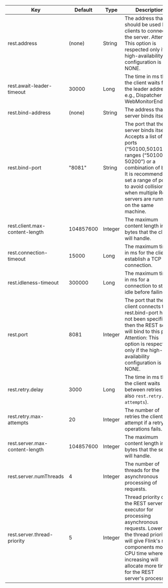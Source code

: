 | Key | Default | Type | Description |
|-----|---------|------|-------------|
| rest.address | (none) | String | The address that should be used by clients to connect to the server. Attention: This option is respected only if the high-availability configuration is NONE. |
| rest.await-leader-timeout | 30000 | Long | The time in ms that the client waits for the leader address, e.g., Dispatcher or WebMonitorEndpoint |
| rest.bind-address | (none) | String | The address that the server binds itself. |
| rest.bind-port | "8081" | String | The port that the server binds itself. Accepts a list of ports (“50100,50101”), ranges (“50100-50200”) or a combination of both. It is recommended to set a range of ports to avoid collisions when multiple Rest servers are running on the same machine. |
| rest.client.max-content-length | 104857600 | Integer | The maximum content length in bytes that the client will handle. |
| rest.connection-timeout | 15000 | Long | The maximum time in ms for the client to establish a TCP connection. |
| rest.idleness-timeout | 300000 | Long | The maximum time in ms for a connection to stay idle before failing. |
| rest.port | 8081 | Integer | The port that the client connects to. If rest.bind-port has not been specified, then the REST server will bind to this port. Attention: This option is respected only if the high-availability configuration is NONE. |
| rest.retry.delay | 3000 | Long | The time in ms that the client waits between retries (See also `rest.retry.max-attempts`). |
| rest.retry.max-attempts | 20 | Integer | The number of retries the client will attempt if a retryable operations fails. |
| rest.server.max-content-length | 104857600 | Integer | The maximum content length in bytes that the server will handle. |
| rest.server.numThreads | 4 | Integer | The number of threads for the asynchronous processing of requests. |
| rest.server.thread-priority | 5 | Integer | Thread priority of the REST server's executor for processing asynchronous requests. Lowering the thread priority will give Flink's main components more CPU time whereas increasing will allocate more time for the REST server's processing. |
